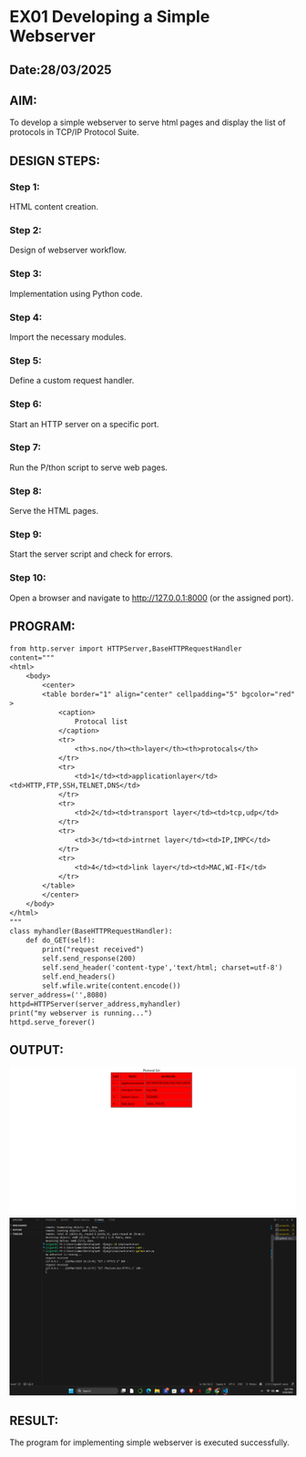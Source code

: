 # EX01 Developing a Simple Webserver
## Date:28/03/2025

## AIM:
To develop a simple webserver to serve html pages and display the list of protocols in TCP/IP Protocol Suite.

## DESIGN STEPS:
### Step 1: 
HTML content creation.

### Step 2:
Design of webserver workflow.

### Step 3:
Implementation using Python code.

### Step 4:
Import the necessary modules.

### Step 5:
Define a custom request handler.

### Step 6:
Start an HTTP server on a specific port.

### Step 7:
Run the P/thon script to serve web pages.

### Step 8:
Serve the HTML pages.

### Step 9:
Start the server script and check for errors.

### Step 10:
Open a browser and navigate to http://127.0.0.1:8000 (or the assigned port).

## PROGRAM:
````
from http.server import HTTPServer,BaseHTTPRequestHandler
content="""
<html>
    <body>
        <center>
        <table border="1" align="center" cellpadding="5" bgcolor="red" >
            <caption>
                Protocal list
            </caption>
            <tr>
                <th>s.no</th><th>layer</th><th>protocals</th>
            </tr>
            <tr>
                <td>1</td><td>applicationlayer</td><td>HTTP,FTP,SSH,TELNET,DNS</td>
            </tr>
            <tr>
                <td>2</td><td>transport layer</td><td>tcp,udp</td>
            </tr>
            <tr>
                <td>3</td><td>intrnet layer</td><td>IP,IMPC</td>
            </tr>
            <tr>
                <td>4</td><td>link layer</td><td>MAC,WI-FI</td>
            </tr>
        </table>
        </center>
    </body>
</html>
"""
class myhandler(BaseHTTPRequestHandler):
    def do_GET(self):
        print("request received")
        self.send_response(200)
        self.send_header('content-type','text/html; charset=utf-8')
        self.end_headers()
        self.wfile.write(content.encode())
server_address=('',8080)
httpd=HTTPServer(server_address,myhandler)
print("my webserver is running...")
httpd.serve_forever()
````



## OUTPUT:
![alt text](<Screenshot 2025-04-09 161102.png>)
![alt text](<Screenshot 2025-03-28 212714.png>)


    


## RESULT:
The program for implementing simple webserver is executed successfully.
